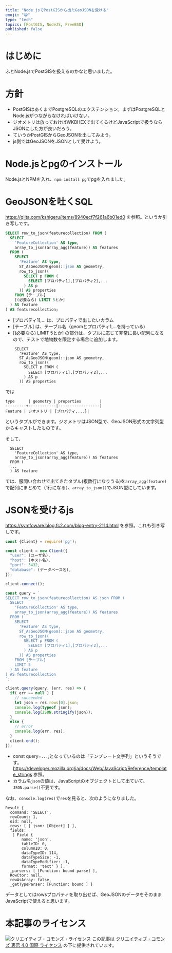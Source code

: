 ```yaml
---
title: "Node.jsでPostGISから出たGeoJSONを受ける"
emoji: "😀"
type: "tech"
topics: [PostGIS, NodeJS, FreeBSD]
published: false
---
```

# はじめに

ふとNode.jsでPostGISを扱えるのかなと思いました。

# 方針

* PostGISはあくまでPostgreSQLのエクステンション。まずはPostgreSQLとNode.jsがつながらなければいけない。
* ジオメトリは放っておけばWKBHEXで出てくるけどJavaScriptで扱うならJSONにした方が良いだろう。
* ていうかPostGISからGeoJSONを出してみよう。
* js側ではGeoJSONをJSONとして受けよう。

# Node.jsとpgのインストール

Node.jsとNPMを入れ、``npm install pg``でpgを入れました。

# GeoJSONを吐くSQL

https://qiita.com/kshigeru/items/8940ecf7f261a6b01ed0 を参照。というか引き写しです。

```sql
SELECT row_to_json(featurecollection) FROM (
  SELECT
    'FeatureCollection' AS type,
    array_to_json(array_agg(feature)) AS features
  FROM (
    SELECT
      'Feature' AS type,
      ST_AsGeoJSON(geom)::json AS geometry,
      row_to_json((
        SELECT p FROM (
          SELECT [プロパティ1],[プロパティ2],...
        ) AS p
      )) AS properties
    FROM [テーブル]
    [(必要なら) LIMIT 5とか]
  ) AS feature
) AS featurecollection;
```

* [プロパティ1],... は、プロパティで出したいカラム
* [テーブル] は、テーブル名（geomとプロパティ1,...を持っている)
* [(必要なら) LIMIT 5とか] の部分は、タプルに応じて非常に長い配列になるので、テストで地物数を限定する場合に追加します。

```
    SELECT
      'Feature' AS type,
      ST_AsGeoJSON(geom)::json AS geometry,
      row_to_json((
        SELECT p FROM (
          SELECT [プロパティ1],[プロパティ2],...
        ) AS p
      )) AS properties
```

では

```
type      | geometry | properties        |
---------+------------|------------------|
Feature | ジオメトリ | {プロパティ,...}|
```

というタプルができます。ジオメトリはJSON型で、GeoJSON形式の文字列型からキャストしたものです。

そして、

```
  SELECT
    'FeatureCollection' AS type,
    array_to_json(array_agg(feature)) AS features
  FROM (
  ...
  ) AS feature
```

では、服問い合わせで出てきたタプル(複数行になりうる)を``array_agg(feature)`` で配列にまとめて（1行になる）、``array_to_json()``でJSON型にしています。

# JSONを受けるjs

https://symfoware.blog.fc2.com/blog-entry-2114.html を参照。これも引き写しです。

```javascript
const {Client} = require('pg');

const client = new Client({
  "user": (ユーザ名),
  "host": (ホスト名),
  "port": 5432,
  "database": (データベース名),
});

client.connect();

const query = `
SELECT row_to_json(featurecollection) AS json FROM (
  SELECT
    'FeatureCollection' AS type,
    array_to_json(array_agg(feature)) AS features
  FROM (
    SELECT
      'Feature' AS type,
      ST_AsGeoJSON(geom)::json AS geometry,
      row_to_json((
        SELECT p FROM (
          SELECT [プロパティ1],[プロパティ2],...
        ) AS p
      )) AS properties
    FROM [テーブル]
    LIMIT 5
  ) AS feature
) AS featurecollection
`;

client.query(query, (err, res) => {
  if( err == null ) {
    // succeeded
    let json = res.rows[0].json;
    console.log(typeof json);
    console.log(JSON.stringify(json));
  }
  else {
    // error
    console.log(err, res);
  }
  client.end();
});
```

* const query=`...`;となっているのは「テンプレート文字列」というそうです。https://developer.mozilla.org/ja/docs/Web/JavaScript/Reference/template_strings 参照。
* カラム名``json``の値は、JavaScriptのオブジェクトとして出ていて、``JSON.parse()``不要です。

なお、``console.log(res)``で``res``を見ると、次のようになりました。

```
Result {
  command: 'SELECT',
  rowCount: 1,
  oid: null,
  rows: [ { json: [Object] } ],
  fields: 
   [ Field {
       name: 'json',
       tableID: 0,
       columnID: 0,
       dataTypeID: 114,
       dataTypeSize: -1,
       dataTypeModifier: -1,
       format: 'text' } ],
  _parsers: [ [Function: bound parse] ],
  RowCtor: null,
  rowAsArray: false,
  _getTypeParser: [Function: bound ] }
```

データとしてはrowsプロパティを取り出せば、GeoJSONのデータをそのままJavaScriptで使えると思います。

# 本記事のライセンス

![クリエイティブ・コモンズ・ライセンス](https://i.creativecommons.org/l/by/4.0/88x31.png)
この記事は [クリエイティブ・コモンズ 表示 4.0 国際 ライセンス](http://creativecommons.org/licenses/by/4.0/">) の下に提供されています。
